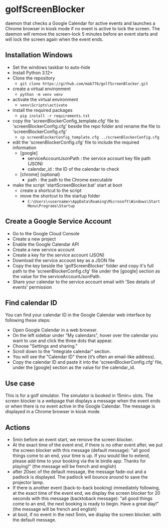 # golfScreenBlocker
daemon that checks a Google Calendar for active events and launches a Chrome browser in kiosk mode if no event is active to lock the screen. The daemon will remove the screen-lock 5 minutes before an event starts and will lock the screen again when the event ends.

## Installation Windows
- Set the windows taskbar to auto-hide
- Install Python 3.12+
- Clone the repository
    - `git clone https://github.com/mab776/golfScreenBlocker.git`
- create a virtual environment
   - `python -m venv venv`
- activate the virtual environment
    - `venv\Scripts\activate`
- install the required packages
    - `pip install -r requirements.txt`
- copy the 'screenBlockerConfig_template.cfg' file to 'screenBlockerConfig.cfg' beside the repo folder and rename the file to 'screenBlockerConfig.cfg'
    - `cp screenBlockerConfig_template.cfg ../screenBlockerConfig.cfg`
- edit the 'screenBlockerConfig.cfg' file to include the required information
    - [google]
        - serviceAccountJsonPath : the service account key file path (JSON)
        - calendar_id : the ID of the calendar to check
    - [chrome] (optional)
        - path : the path to the Chrome executable
- make the script 'startScreenBlocker.bat' start at boot
    - create a shortcut to the script
    - move the shortcut to the startup folder
        - `C:\Users\<username>\AppData\Roaming\Microsoft\Windows\Start Menu\Programs\Startup`

## Create a Google Service Account
- Go to the Google Cloud Console
- Create a new project
- Enable the Google Calendar API
- Create a new service account
- Create a key for the service account (JSON)
- Download the service account key as a JSON file
- Copy the key beside the 'golfScreenBlocker' folder and copy it's full path to the 'screenBlockerConfig.cfg' file under the [google] section as the value for the serviceAccountJsonPath.
- Share your calendar to the service account email with 'See details of events' permission

## Find calendar ID
You can find your calendar ID in the Google Calendar web interface by following these steps:

- Open Google Calendar in a web browser.
- On the left sidebar under "My calendars", hover over the calendar you want to use and click the three dots that appear.
- Choose "Settings and sharing."
- Scroll down to the "Integrate calendar" section.
- You will see the "Calendar ID" there (it’s often an email-like address).
- Copy the calendar ID and paste it into the 'screenBlockerConfig.cfg' file, under the [google] section as the value for the calendar_id.

## Use case

This is for a golf simulator. The simulator is booked in 15min+ slots.
The screen blocker is a webpage that displays a message when the event ends or when there is no event active in the Google Calendar. The message is displayed in a Chrome browser in kiosk mode.

## Actions

- 5min before an event start, we remove the screen blocker.
- At the exact time of the event end, if there is no other event after,
  we put the screen blocker with this message (default message):
    "all good things come to an end, your time is up.
     If you would like to extend, please add time to your booking via the le birdie app.
     Thanks for playing!"
  (the message will be french and english)
- after 20sec of the default message, the message fade-out and a padlock is displayed.
  The padlock will bounce around to save the projector lamp.
- If there is another event (back-to-back booking) immediately following,
  at the exact time of the event end,
  we display the screen blocker for 20 seconds with this message (backtoback message):
    "all good things come to an end, the next booking is ready to begin.
     Have a great day!"
  (the message will be french and english)
- at boot, if no event in the next 5min, we display the screen blocker.
  with the default message.
